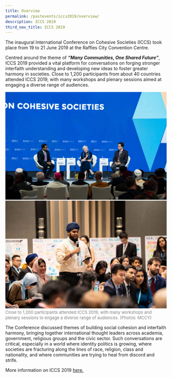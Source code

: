 ```yaml
---
title: Overview
permalink: /pastevents/iccs2019/overview/
description: ICCS 2019
third_nav_title: ICCS 2019
---
```


The inaugural International Conference on Cohesive Societies (ICCS) took place from 19 to 21 June 2019 at the Raffles City Convention Centre. 

Centred around the theme of ***“Many Communities, One Shared Future”***, ICCS 2019 provided a vital platform for conversations on forging stronger interfaith understanding and developing new ideas to foster greater harmony in societies. Close to 1,200 participants from about 40 countries attended ICCS 2019, with many workshops and plenary sessions aimed at engaging a diverse range of audiences.

![](/images/20june2019iccs-photog1--257.jpg)
![](/images/19June2019ICCSPhotog1-128.jpg)
<font color = "grey"><font size="-1">Close to 1,200 participants attended ICCS 2019, with many workshops and plenary sessions to engage a diverse range of audiences. (Photos: MCCY)</font></font>

The Conference discussed themes of building social cohesion and interfaith harmony, bringing together international thought leaders across academia, government, religious groups and the civic sector. Such conversations are critical, especially in a world where identity politics is growing, where societies are fracturing along the lines of race, religion, class and nationality, and where communities are trying to heal from discord and strife.

More information on ICCS 2019 <a href="https://www.rsis.edu.sg/event/international-conference-on-cohesive-societies/#.YoWxetARXb1" target="_blank">here.</a>